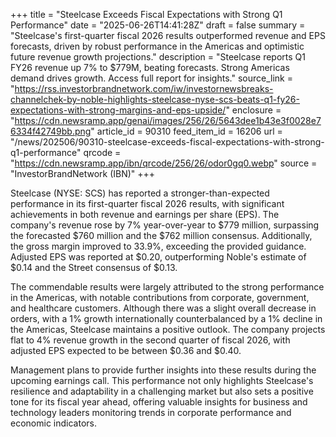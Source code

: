 +++
title = "Steelcase Exceeds Fiscal Expectations with Strong Q1 Performance"
date = "2025-06-26T14:41:28Z"
draft = false
summary = "Steelcase's first-quarter fiscal 2026 results outperformed revenue and EPS forecasts, driven by robust performance in the Americas and optimistic future revenue growth projections."
description = "Steelcase reports Q1 FY26 revenue up 7% to $779M, beating forecasts. Strong Americas demand drives growth. Access full report for insights."
source_link = "https://rss.investorbrandnetwork.com/iw/investornewsbreaks-channelchek-by-noble-highlights-steelcase-nyse-scs-beats-q1-fy26-expectations-with-strong-margins-and-eps-upside/"
enclosure = "https://cdn.newsramp.app/genai/images/256/26/5643dee1b43e3f0028e76334f42749bb.png"
article_id = 90310
feed_item_id = 16206
url = "/news/202506/90310-steelcase-exceeds-fiscal-expectations-with-strong-q1-performance"
qrcode = "https://cdn.newsramp.app/ibn/qrcode/256/26/odor0gq0.webp"
source = "InvestorBrandNetwork (IBN)"
+++

<p>Steelcase (NYSE: SCS) has reported a stronger-than-expected performance in its first-quarter fiscal 2026 results, with significant achievements in both revenue and earnings per share (EPS). The company's revenue rose by 7% year-over-year to $779 million, surpassing the forecasted $760 million and the $762 million consensus. Additionally, the gross margin improved to 33.9%, exceeding the provided guidance. Adjusted EPS was reported at $0.20, outperforming Noble's estimate of $0.14 and the Street consensus of $0.13.</p><p>The commendable results were largely attributed to the strong performance in the Americas, with notable contributions from corporate, government, and healthcare customers. Although there was a slight overall decrease in orders, with a 1% growth internationally counterbalanced by a 1% decline in the Americas, Steelcase maintains a positive outlook. The company projects flat to 4% revenue growth in the second quarter of fiscal 2026, with adjusted EPS expected to be between $0.36 and $0.40.</p><p>Management plans to provide further insights into these results during the upcoming earnings call. This performance not only highlights Steelcase's resilience and adaptability in a challenging market but also sets a positive tone for its fiscal year ahead, offering valuable insights for business and technology leaders monitoring trends in corporate performance and economic indicators.</p>
